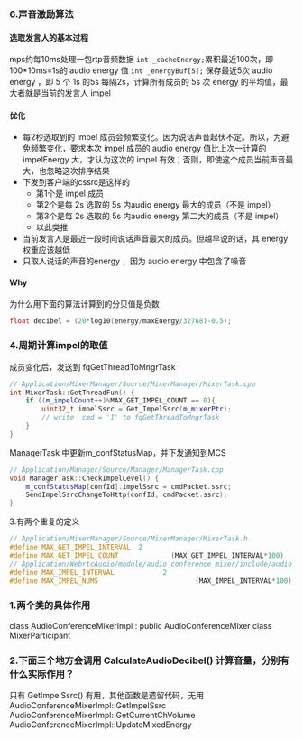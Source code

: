 
### 6.声音激励算法
#### 选取发言人的基本过程
mps约每10ms处理一包rtp音频数据
`int _cacheEnergy;`累积最近100次，即100*10ms=1s的 audio energy 值
`int _energyBuf[5];` 保存最近5次 audio energy ，即 5 个 1s 的5s 
每隔2s，计算所有成员的 5s 次 energy 的平均值，最大者就是当前的发言人 impel 

#### 优化
- 每2秒选取到的 impel 成员会频繁变化。因为说话声音起伏不定。所以，为避免频繁变化，要求本次 impel 成员的 audio energy 值比上次一计算的 impelEnergy 大，才认为这次的 impel 有效；否则，即使这个成员当前声音最大，也忽略这次排序结果
- 下发到客户端的cssrc是这样的
  * 第1个是 impel 成员
  * 第2个是每 2s 选取的 5s 内audio energy 最大的成员（不是 impel）
  * 第3个是每 2s 选取的 5s 内audio energy 第二大的成员（不是 impel）
  * 以此类推
- 当前发言人是最近一段时间说话声音最大的成员。但越早说的话，其 energy 权重应该越低
- 只取人说话的声音的energy ，因为 audio energy 中包含了噪音

#### Why
为什么用下面的算法计算到的分贝值是负数
```c
float decibel = (20*log10(energy/maxEnergy/32768)-0.5);
```
### 4.周期计算impel的取值
成员变化后，发送到 fqGetThreadToMngrTask
```c++
// Application/MixerManager/Source/MixerManager/MixerTask.cpp
int MixerTask::GetThreadFun() {
	if ((m_impelCount++)%MAX_GET_IMPEL_COUNT == 0){
	    uint32_t impelSsrc = Get_ImpelSsrc(m_mixerPtr);
	    // write  cmd = 'I' to fqGetThreadToMngrTask
	}
}
```
ManagerTask 中更新m_confStatusMap，并下发通知到MCS
```c++
// Application/Manager/Source/Manager/ManagerTask.cpp
void ManagerTask::CheckImpelLevel() {
	m_confStatusMap[confId].impelSsrc = cmdPacket.ssrc;
	SendImpelSsrcChangeToHttp(confId, cmdPacket.ssrc);
}
```

3.有两个重复的定义
```c++
// Application/MixerManager/Source/MixerManager/MixerTask.h
#define MAX_GET_IMPEL_INTERVAL  2 
#define MAX_GET_IMPEL_COUNT             (MAX_GET_IMPEL_INTERVAL*100)  
// Application/WebrtcAudio/module/audio_conference_mixer/include/audio_conference_mixer_defines.h
#define MAX_IMPEL_INTERVAL            2
#define MAX_IMPEL_NUMS                        (MAX_IMPEL_INTERVAL*100)
```



### 1.两个类的具体作用
class AudioConferenceMixerImpl : public AudioConferenceMixer
class MixerParticipant

### 2.下面三个地方会调用 CalculateAudioDecibel() 计算音量，分别有什么实际作用？
只有 GetImpelSsrc() 有用，其他函数是遗留代码，无用
AudioConferenceMixerImpl::GetImpelSsrc
AudioConferenceMixerImpl::GetCurrentChVolume
AudioConferenceMixerImpl::UpdateMixedEnergy


<!--stackedit_data:
eyJoaXN0b3J5IjpbMTI5ODU3NTM1NywxMDE4ODU0NjY1LC0xMT
M1NzY4ODI2LDQ1MDg1ODI1Nyw0MjEyMzExNDcsMTAwMzU2ODc2
NSwtMzczOTc4MTMsMTU1OTY4NDM1NiwzOTEzNDI4MiwxNzE5Mz
I0MjY2LDE0NzM4NzIwNDQsMTMyNzY5NDc0LDE0NzM4NzIwNDQs
LTE0NTU3OTU3NzUsMTMyNzY5NDc0LDE2NDMyMzQ4MTQsMTUwMj
YyNDgyNyw1OTAwMDk1NzNdfQ==
-->
